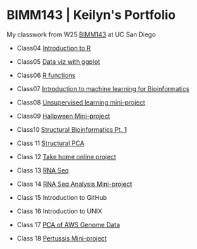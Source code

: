 # BIMM143 | Keilyn's Portfolio 
My classwork from W25 [BIMM143](https://github.com/kduartelemus/bimm143_github.git) at UC San Diego


- Class04 [Introduction to R](https://htmlpreview.github.io/?https://raw.githubusercontent.com/kduartelemus/bimm143_github/refs/heads/main/Class04/Class04.html)

- Class05 [Data viz with ggplot](https://htmlpreview.github.io/?https://raw.githubusercontent.com/kduartelemus/bimm143_github/refs/heads/main/Class05/Class05.html)

- Class06 [R functions](https://htmlpreview.github.io/?https://raw.githubusercontent.com/kduartelemus/bimm143_github/refs/heads/main/Class06/Class06.html)

- Class07 [Introduction to machine learning for Bioinformatics](https://htmlpreview.github.io/?https://raw.githubusercontent.com/kduartelemus/bimm143_github/refs/heads/main/Class07/Class07.html)

- Class08 [Unsupervised learning mini-project](https://htmlpreview.github.io/?https://raw.githubusercontent.com/kduartelemus/bimm143_github/refs/heads/main/Class08/Class08.html)

- Class09 [Halloween Mini-project](https://htmlpreview.github.io/?https://raw.githubusercontent.com/kduartelemus/bimm143_github/refs/heads/main/Class09/Class09.html)

- Class10 [Structural Bioinformatics Pt. 1](https://htmlpreview.github.io/?https://raw.githubusercontent.com/kduartelemus/bimm143_github/refs/heads/main/Class10/Class10.html)

- Class 11 [Structural PCA](https://htmlpreview.github.io/?https://raw.githubusercontent.com/kduartelemus/bimm143_github/refs/heads/main/Class11/structure_pca.html)

- Class 12 [Take home online project](https://htmlpreview.github.io/?https://raw.githubusercontent.com/kduartelemus/bimm143_github/refs/heads/main/Class12/Class12.html)

- Class 13 [RNA Seq](https://htmlpreview.github.io/?https://raw.githubusercontent.com/kduartelemus/bimm143_github/refs/heads/main/Class13/Class13.html)

- Class 14 [RNA Seq Analysis Mini-project](https://htmlpreview.github.io/?https://raw.githubusercontent.com/kduartelemus/bimm143_github/refs/heads/main/Class14/Class14.html)

- Class 15 Introduction to GitHub

- Class 16 Introduction to UNIX

- Class 17 [PCA of AWS Genome Data](https://htmlpreview.github.io/?https://raw.githubusercontent.com/kduartelemus/bimm143_github/refs/heads/main/Class17/class17.html)

- Class 18 [Pertussis Mini-project](https://htmlpreview.github.io/?https://raw.githubusercontent.com/kduartelemus/bimm143_github/refs/heads/main/Class18/class18.html)
